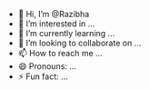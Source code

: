 - 👋 Hi, I’m @Razibha
- 👀 I’m interested in ...
- 🌱 I’m currently learning ...
- 💞️ I’m looking to collaborate on ...
- 📫 How to reach me ...
- 😄 Pronouns: ...
- ⚡ Fun fact: ...

<!---
Razibha/Razibha is a ✨ special ✨ repository because its `README.md` (this file) appears on your GitHub profile.
You can click the Preview link to take a look at your changes.
--->
